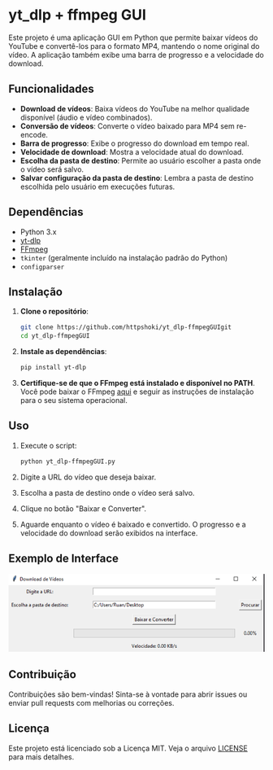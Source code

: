 # yt_dlp + ffmpeg GUI

Este projeto é uma aplicação GUI em Python que permite baixar vídeos do YouTube e convertê-los para o formato MP4, mantendo o nome original do vídeo. A aplicação também exibe uma barra de progresso e a velocidade do download.

## Funcionalidades

- **Download de vídeos**: Baixa vídeos do YouTube na melhor qualidade disponível (áudio e vídeo combinados).
- **Conversão de vídeos**: Converte o vídeo baixado para MP4 sem re-encode.
- **Barra de progresso**: Exibe o progresso do download em tempo real.
- **Velocidade de download**: Mostra a velocidade atual do download.
- **Escolha da pasta de destino**: Permite ao usuário escolher a pasta onde o vídeo será salvo.
- **Salvar configuração da pasta de destino**: Lembra a pasta de destino escolhida pelo usuário em execuções futuras.

## Dependências

- Python 3.x
- [yt-dlp](https://github.com/yt-dlp/yt-dlp)
- [FFmpeg](https://ffmpeg.org/)
- `tkinter` (geralmente incluído na instalação padrão do Python)
- `configparser`

## Instalação

1. **Clone o repositório**:
    ```sh
    git clone https://github.com/httpshoki/yt_dlp-ffmpegGUIgit
    cd yt_dlp-ffmpegGUI
    ```

2. **Instale as dependências**:
    ```sh
    pip install yt-dlp
    ```

3. **Certifique-se de que o FFmpeg está instalado e disponível no PATH**. Você pode baixar o FFmpeg [aqui](https://ffmpeg.org/download.html) e seguir as instruções de instalação para o seu sistema operacional.

## Uso

1. Execute o script:
    ```sh
    python yt_dlp-ffmpegGUI.py
    ```

2. Digite a URL do vídeo que deseja baixar.

3. Escolha a pasta de destino onde o vídeo será salvo.

4. Clique no botão "Baixar e Converter".

5. Aguarde enquanto o vídeo é baixado e convertido. O progresso e a velocidade do download serão exibidos na interface.

## Exemplo de Interface

![Interface de usuário](interface.png)

## Contribuição

Contribuições são bem-vindas! Sinta-se à vontade para abrir issues ou enviar pull requests com melhorias ou correções.

## Licença

Este projeto está licenciado sob a Licença MIT. Veja o arquivo [LICENSE](LICENSE) para mais detalhes.
